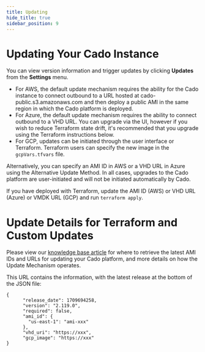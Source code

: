 ```yaml
---
title: Updating
hide_title: true
sidebar_position: 9
---
```



# Updating Your Cado Instance

You can view version information and trigger updates by clicking **Updates** from the **Settings** menu.

* For AWS, the default update mechanism requires the ability for the Cado instance to connect outbound to a URL hosted at cado-public.s3.amazonaws.com and then deploy a public AMI in the same region in which the Cado platform is deployed.
* For Azure, the default update mechanism requires the ability to connect outbound to a VHD URL. You can upgrade via the UI, however if you wish to reduce Terraform state drift, it's recommended that you upgrade using the Terraform instructions below.
* For GCP, updates can be initiated through the user interface or Terraform. Terraform users can specify the new image in the `gcpVars.tfvars` file.

Alternatively, you can specify an AMI ID in AWS or a VHD URL in Azure using the Alternative Update Method.
In all cases, upgrades to the Cado platform are user-initiated and will not be initiated automatically by Cado.

If you have deployed with Terraform, update the AMI ID (AWS) or VHD URL (Azure) or VMDK URL (GCP) and run ``terraform apply``.

# Update Details for Terraform and Custom Updates

Please view our [knowledge base article](https://cadosecurity.zendesk.com/hc/en-gb/articles/23253323591569-How-can-I-see-the-latest-Update-AMIs-and-URLs-for-updating-AWS-Azure-and-GCP) for where to retrieve the latest AMI IDs and URLs for updating your Cado platform, and more details on how the Update Mechanism operates.

This URL contains the information, with the latest release at the bottom of the JSON file:
```
{
      "release_date": 1709694258, 
      "version": "2.119.0", 
      "required": false, 
      "ami_id": {
        "us-east-1": "ami-xxx"
      }, 
      "vhd_uri": "https://xxx", 
      "gcp_image": "https://xxx"
}
```
